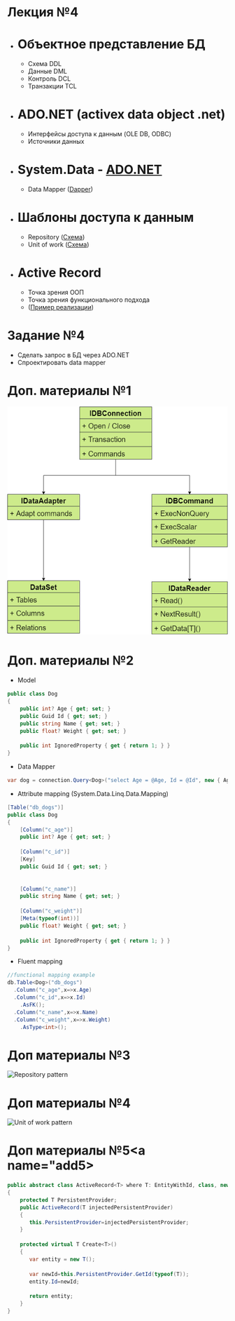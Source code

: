 # Лекция №4
 - # Объектное представление БД
   - Схема DDL
   - Данные DML
   - Контроль DCL
   - Транзакции TCL
 - # ADO.NET (activex data object .net)
   - Интерфейсы доступа к данным (OLE DB, ODBC)
   - Источники данных  
 - # System.Data - [ADO.NET](#add1)   
   - Data Mapper ([Dapper](#add2))   
 - # Шаблоны доступа к данным
   - Repository ([Схема](#add3))   
   - Unit of work ([Схема](#add4))   
 - # Active Record
   - Точка зрения ООП
   - Точка зрения функционального подхода
   - ([Пример реализации](#add5)) 
 
# Задание №4
 - Сделать запрос в БД через ADO.NET
 - Спроектировать data mapper
 
# Доп. материалы №1<a name="add1"></a>
![Database Schema](ADO.NET)


# Доп. материалы №2<a name="add2"></a>
 - Model
````C#
public class Dog
{
    public int? Age { get; set; }
    public Guid Id { get; set; }
    public string Name { get; set; }
    public float? Weight { get; set; }

    public int IgnoredProperty { get { return 1; } }
}
````
 - Data Mapper
````C#
var dog = connection.Query<Dog>("select Age = @Age, Id = @Id", new { Age = (int?)null, Id = Guid.NewGuid(); });
````
 - Attribute mapping (System.Data.Linq.Data.Mapping)
````C#
[Table("db_dogs")]
public class Dog
{
    [Column("c_age")]
    public int? Age { get; set; }
    
    [Column("c_id")]
    [Key]
    public Guid Id { get; set; }
    
    
    [Column("c_name")]
    public string Name { get; set; }
    
    [Column("c_weight")]
    [Meta(typeof(int))]
    public float? Weight { get; set; }

    public int IgnoredProperty { get { return 1; } }  
}
````
 - Fluent mapping
````C#
//functional mapping example
db.Table<Dog>("db_dogs")
  .Column("c_age",x=>x.Age)
  .Column("c_id",x=>x.Id)
    .AsFK();
  .Column("c_name",x=>x.Name)
  .Column("c_weight",x=>x.Weight)
    .AsType<int>();
````

# Доп материалы №3<a name="add3"></a>
![Repository pattern](https://www.codeproject.com/KB/database/ImplRepositoryPatternEF/IC340233.png "Repository pattern")


# Доп материалы №4<a name="add4"></a>
![Unit of work pattern](https://www.codeproject.com/KB/aspnet/581487/d5.JPG "Unit of work pattern")


# Доп материалы №5<a name="add5></a>
````C#
public abstract class ActiveRecord<T> where T: EntityWithId, class, new()
{
    protected T PersistentProvider;
    public ActiveRecord(T injectedPersistentProvider)
    {
       this.PersistentProvider=injectedPersistentProvider;
    }
 
    protected virtual T Create<T>() 
    {
       var entity = new T();
       
       var newId=this.PersistentProvider.GetId(typeof(T));
       entity.Id=newId;
       
       return entity;
    }
}
````
